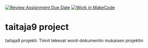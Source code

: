 [![Review Assignment Due Date](https://classroom.github.com/assets/deadline-readme-button-22041afd0340ce965d47ae6ef1cefeee28c7c493a6346c4f15d667ab976d596c.svg)](https://classroom.github.com/a/lTfAUWBE)
[![Work in MakeCode](https://classroom.github.com/assets/work-in-make-code-8824cc13a1a3f34ffcd245c82f0ae96fdae6b7d554b6539aec3a03a70825519c.svg)](https://classroom.github.com/online_ide?assignment_repo_id=15656131&assignment_repo_type=AssignmentRepo)
# taitaja9 project
taitaja9 projekti: Tiimit tekevat word-dokumentin mukaisen projektin
